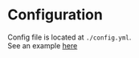 # Configuration

Config file is located at `./config.yml`.  
See an example [here](https://github.com/dada513/Discordio/blob/master/config.example.yml)
